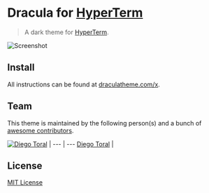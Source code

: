 # Dracula for [HyperTerm](https://hyperterm.org)

> A dark theme for [HyperTerm](https://hyperterm.org).

![Screenshot](https://draculatheme.com/assets/img/screenshots/sublime.png)

## Install

All instructions can be found at [draculatheme.com/x](https://draculatheme.com/x).

## Team

This theme is maintained by the following person(s) and a bunch of [awesome contributors](https://github.com/dracula/template/graphs/contributors).

[![Diego Toral](https://avatars2.githubusercontent.com/u/624418?v=3&s=70)](https://github.com/diegotoral) |
--- | ---
[Diego Toral](https://github.com/diegotoral) |

## License

[MIT License](./LICENSE)
